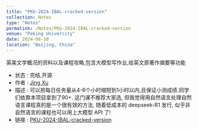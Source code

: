 ```yaml
---
title: "PKU-2024-IBAL-cracked-version"
collection: Notes
type: "Notes"
permalink: /Notes/PKU-2024-IBAL-cracked-version
venue: "Peking Univercity"
date: 2024-08-30
location: "Beijing, China"
---
```

英美文学概况的资料以及课程攻略,包含大模型写作业,给英文原著作摘要等功能
- 状态 : 完结,开源
- 作者 : [Jing Xu](https://iculizhi.github.io/)
- 描述 : 可以把每日任务量从4-6个小时缩短到1小时以内,且保证小测成绩.同学们依靠本项目拿到了90+. 这门课不推荐大家选, 但我觉得用自然语言处理自然语言课程真的是一个很有效的方法, 随着低成本的 deepseek-R1 发行, 似乎非自然语言的课程也可以用上大模型 API 了!
- 链接 : [PKU-2024-IBAL-cracked-version](https://github.com/ICUlizhi/PKU-2024-IBAL-cracked-version)